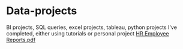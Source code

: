 # Data-projects
BI projects, SQL queries, excel projects, tableau, python projects I've completed, either using tutorials or personal project
[HR Employee Reports.pdf](https://github.com/codingwithanichie/Data-projects/files/12652713/HR.Employee.Reports.pdf)
